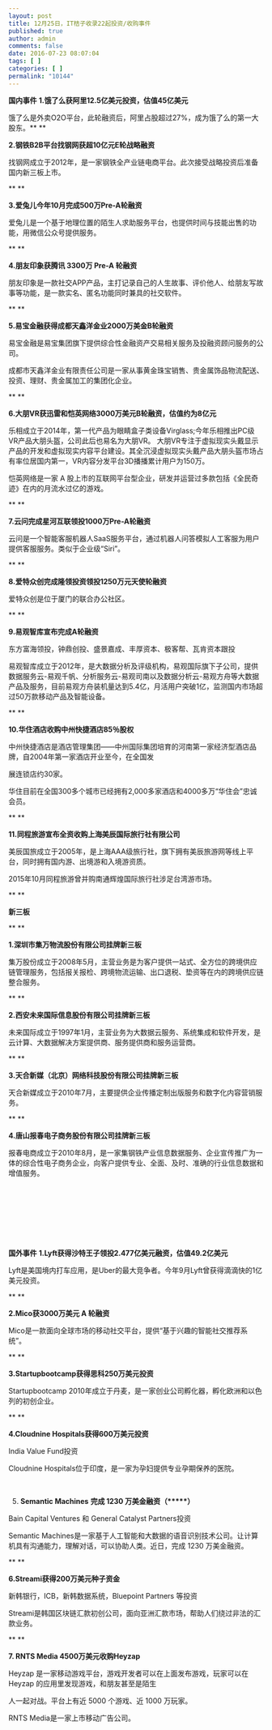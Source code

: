 ```yaml
---
layout: post
title: 12月25日，IT桔子收录22起投资/收购事件
published: true
author: admin
comments: false
date: 2016-07-23 08:07:04
tags: [ ]
categories: [ ]
permalink: "10144"
---
```

**国内事件**     **1.饿了么获阿里12.5亿美元投资，估值45亿美元**
  
饿了么是外卖O2O平台，此轮融资后，阿里占股超过27%，成为饿了么的第一大股东。** ** 

**2.钢铁B2B平台找钢网获超10亿元E轮战略融资**

找钢网成立于2012年，是一家钢铁全产业链电商平台。此次接受战略投资后准备国内新三板上市。

** **

**3.爱兔儿今年10月完成500万Pre-A轮融资**
  
爱兔儿是一个基于地理位置的陌生人求助服务平台，也提供时间与技能出售的功能，用微信公众号提供服务。

** **

**4.朋友印象获腾讯 3300万 Pre-A 轮融资**
  
朋友印象是一款社交APP产品，主打记录自己的人生故事、评价他人、给朋友写故事等功能，是一款实名、匿名功能同时兼具的社交软件。

** **

**5.易宝金融获得成都天鑫洋金业2000万美金B轮融资**

易宝金融是易宝集团旗下提供综合性金融资产交易相关服务及投融资顾问服务的公司。
  
成都市天鑫洋金业有限责任公司是一家从事黄金珠宝销售、贵金属饰品物流配送、投资、理财、贵金属加工的集团化企业。

** **

**6.大朋VR获迅雷和恺英网络3000万美元B轮融资，估值约为8亿元**
  
乐相成立于2014年，第一代产品为眼睛盒子类设备Virglass;今年乐相推出PC级VR产品大朋头盔，公司此后也易名为大朋VR。 大朋VR专注于虚拟现实头戴显示产品的开发和虚拟现实内容平台建设。其全沉浸虚拟现实头戴产品大朋头盔市场占有率位居国内第一，VR内容分发平台3D播播累计用户为150万。
  
恺英网络是一家 A 股上市的互联网平台型企业，研发并运营过多款包括《全民奇迹》在内的月流水过亿的游戏。

** **

**7.云问完成星河互联领投1000万Pre-A轮融资**
  
云问是一个智能客服机器人SaaS服务平台，通过机器人问答模拟人工客服为用户提供客服服务。类似于企业级“Siri”。

** **

**8.爱特众创完成隆领投资领投1250万元天使轮融资**
  
爱特众创是位于厦门的联合办公社区。

** **

**9.易观智库宣布完成A轮融资**
  
东方富海领投，钟鼎创投、盛景嘉成、丰厚资本、极客帮、瓦肯资本跟投
  
易观智库成立于2012年，是大数据分析及评级机构，易观国际旗下子公司，提供数据服务云-易观千帆、分析服务云-易观司南以及数据分析云-易观方舟等大数据产品及服务，目前易观方舟装机量达到5.4亿，月活用户突破1亿，监测国内市场超过50万款移动产品及智能设备。

** **

**10.华住酒店收购中州快捷酒店85％股权**
  
中州快捷酒店是酒店管理集团——中州国际集团培育的河南第一家经济型酒店品牌，自2004年第一家酒店开业至今，在全国发
  
展连锁店约30家。
  
华住目前在全国300多个城市已经拥有2,000多家酒店和4000多万“华住会”忠诚会员。

** **

**11.同程旅游宣布全资收购上海美辰国际旅行社有限公司**
  
美辰国旅成立于2005年，是上海AAA级旅行社，旗下拥有美辰旅游网等线上平台，同时拥有国内游、出境游和入境游资质。
  
2015年10月同程旅游曾并购南通辉煌国际旅行社涉足台湾游市场。

** **

**新三板**

** **

**1.深圳市集万物流股份有限公司挂牌新三板**
  
集万股份成立于2008年5月，主营业务是为客户提供一站式、全方位的跨境供应链管理服务，包括报关报检、跨境物流运输、出口退税、垫资等在内的跨境供应链整合服务。

** **

**2.西安未来国际信息股份有限公司挂牌新三板**
  
未来国际成立于1997年1月，主营业务为大数据云服务、系统集成和软件开发，是云计算、大数据解决方案提供商、服务提供商和服务运营商。

** **

**3.天合新媒（北京）网络科技股份有限公司挂牌新三板**
  
天合新媒成立于2010年7月，主要提供企业传播定制出版服务和数字化内容营销服务。

** **

**4.唐山报春电子商务股份有限公司挂牌新三板**
  
报春电商成立于2010年8月，是一家集钢铁产业信息数据服务、企业宣传推广为一体的综合性电子商务企业，向客户提供专业、全面、及时、准确的行业信息数据和增值服务。

&nbsp; 

&nbsp; 

&nbsp; 

&nbsp;

**国外事件**     **1.Lyft获得沙特王子领投2.477亿美元融资，估值49.2亿美元**
  
Lyft是美国境内打车应用，是Uber的最大竞争者。今年9月Lyft曾获得滴滴快的1亿美元投资。 

** **

**2.Mico获3000万美元 A 轮融资**
  
Mico是一款面向全球市场的移动社交平台，提供“基于兴趣的智能社交推荐系统”。

** **

**3.Startupbootcamp获得思科250万美元投资**
  
Startupbootcamp 2010年成立于丹麦，是一家创业公司孵化器，孵化欧洲和以色列的初创企业。

** **

**4.Cloudnine Hospitals获得600万美元投资**
  
India Value Fund投资
  
Cloudnine Hospitals位于印度，是一家为孕妇提供专业孕期保养的医院。

&nbsp;

5. **Semantic Machines** **完成 1230 万美金融资（\*****）**

Bain Capital Ventures 和 General Catalyst Partners投资

Semantic Machines是一家基于人工智能和大数据的语音识别技术公司。让计算机具有沟通能力，理解对话，可以协助人类。近日，完成 1230 万美金融资。

** **

**6.Streami获得200万美元种子资金**
  
新韩银行，ICB，新韩数据系统，Bluepoint Partners 等投资
  
Streami是韩国区块链汇款初创公司，面向亚洲汇款市场，帮助人们绕过非法的汇款业务。

** **

**7. RNTS Media 4500万美元收购Heyzap**
  
Heyzap 是一家移动游戏平台，游戏开发者可以在上面发布游戏，玩家可以在 Heyzap 的应用里发现游戏，和朋友甚至是陌生
  
人一起对战。平台上有近 5000 个游戏、近 1000 万玩家。
  
RNTS Media是一家上市移动广告公司。 